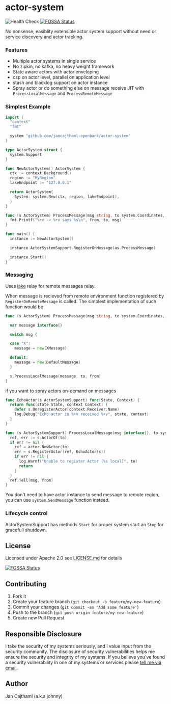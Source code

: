 # actor-system

![Health Check](https://github.com/jancajthaml-openbank/actor-system/workflows/Health%20Check/badge.svg)
[![FOSSA Status](https://app.fossa.com/api/projects/git%2Bgithub.com%2Fjancajthaml-openbank%2Factor-system.svg?type=shield)](https://app.fossa.com/projects/git%2Bgithub.com%2Fjancajthaml-openbank%2Factor-system?ref=badge_shield)

No nonsense, easiblity extensible actor system support without need or service discovery and actor tracking.

### Features

- Multiple actor systems in single service
- No zipkin, no kafka, no heavy weight framework
- State aware actors with actor enveloping
- csp on actor level, parallel on application level
- stash and blacklog support on actor instance
- Spray actor or do something else on message receive JIT with `ProcessLocalMessage` and `ProcessRemoteMessage`

### Simplest Example

```go
import (
  "context"
  "fmt"

  system "github.com/jancajthaml-openbank/actor-system"
)

type ActorSystem struct {
  system.Support
}

func NewActorSystem() ActorSystem {
  ctx := context.Background()
  region := "MyRegion"
  lakeEndpoint := "127.0.0.1"

  return ActorSystem{
    System: system.New(ctx, region, lakeEndpoint),
  }
}

func (s ActorSystem) ProcessMessage(msg string, to system.Coordinates, from system.Coordinates) {
  fmt.Printf("%+v -> %+v says %s\n", from, to, msg)
}

func main() {
  instance := NewActorSystem()

  instance.ActorSystemSupport.RegisterOnMessage(as.ProcessMessage)

  instance.Start()
}
```

### Messaging

Uses [lake](https://github.com/jancajthaml-openbank/lake) relay for remote messages relay.

When message is recieved from remote environment function registered by `RegisterOnRemoteMessage` is called.
The simplest implementation of such function would be

```go
func (s ActorSystem) ProcessMessage(msg string, to system.Coordinates, from system.Coordinates) {

  var message interface{}

  switch msg {

  case "X":
    message = new(XMessage)

  default:
    message = new(DefaultMessage)
  }

  s.ProcessLocalMessage(message, to, from)
}
```

if you want to spray actors on-demand on messages

```go
func EchoActor(s ActorSystemSupport) func(State, Context) {
  return func(state State, context Context) {
    defer s.UnregisterActor(context.Receiver.Name)
    log.Debug("Echo actor in %+v received %+v", state, context)
  }
}
```

```go
func (s ActorSystemSupport) ProcessLocalMessage(msg interface{}, to system.Coordinates, from system.Coordinates) {
  ref, err := s.ActorOf(to)
  if err != nil {
    ref = actor.NewActor(to)
    err = s.RegisterActor(ref, EchoActor(s))
    if err != nil {
      log.Warnf("Unable to register Actor [%s local]", to)
      return
    }
  }
  ref.Tell(msg, from)
}
```

You don't need to have actor instance to send message to remote region, you can use `system.SendMessage` function instead.

### Lifecycle control

ActorSystemSupport has methods `Start` for proper system start an `Stop` for gracefull shutdown.

## License

Licensed under Apache 2.0 see [LICENSE.md](https://github.com/jancajthaml-openbank/lake-client/blob/master/LICENSE.md) for details


[![FOSSA Status](https://app.fossa.com/api/projects/git%2Bgithub.com%2Fjancajthaml-openbank%2Factor-system.svg?type=large)](https://app.fossa.com/projects/git%2Bgithub.com%2Fjancajthaml-openbank%2Factor-system?ref=badge_large)

## Contributing

1. Fork it
2. Create your feature branch (`git checkout -b feature/my-new-feature`)
3. Commit your changes (`git commit -am 'Add some feature'`)
4. Push to the branch (`git push origin feature/my-new-feature`)
5. Create new Pull Request

## Responsible Disclosure

I take the security of my systems seriously, and I value input from the security community. The disclosure of security vulnerabilities helps me ensure the security and integrity of my systems. If you believe you've found a security vulnerability in one of my systems or services please [tell me via email](mailto:jan.cajthaml@gmail.com).

## Author

Jan Cajthaml (a.k.a johnny)